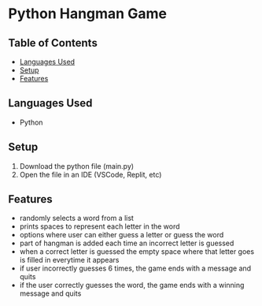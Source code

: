 # Python Hangman Game

## Table of Contents
* [Languages Used](#languages-used)
* [Setup](#setup)
* [Features](#features)

## Languages Used
- Python

## Setup
1. Download the python file (main.py)
2. Open the file in an IDE (VSCode, Replit, etc)

## Features
- randomly selects a word from a list
- prints spaces to represent each letter in the word
- options where user can either guess a letter or guess the word
- part of hangman is added each time an incorrect letter is guessed
- when a correct letter is guessed the empty space where that letter goes is filled in everytime it appears
- if user incorrectly guesses 6 times, the game ends with a message and quits
- if the user correctly guesses the word, the game ends with a winning message and quits
